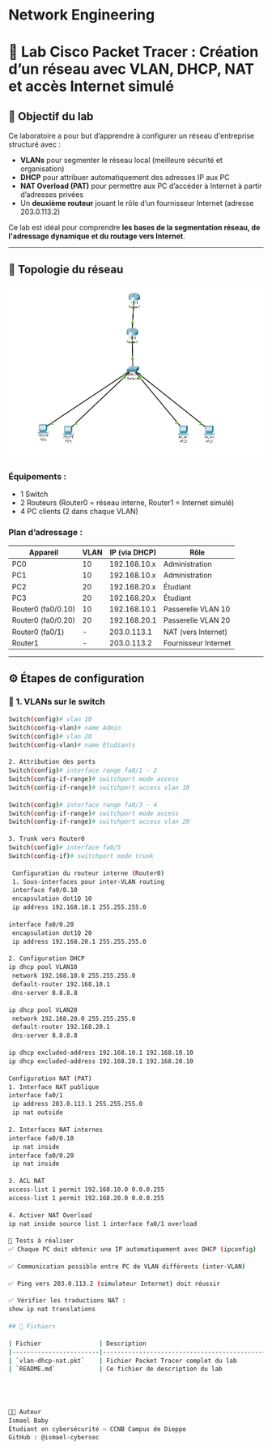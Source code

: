 # Network Engineering
# 📡 Lab Cisco Packet Tracer : Création d’un réseau avec VLAN, DHCP, NAT et accès Internet simulé

## 🎯 Objectif du lab

Ce laboratoire a pour but d’apprendre à configurer un réseau d'entreprise structuré avec :
- **VLANs** pour segmenter le réseau local (meilleure sécurité et organisation)
- **DHCP** pour attribuer automatiquement des adresses IP aux PC
- **NAT Overload (PAT)** pour permettre aux PC d’accéder à Internet à partir d’adresses privées
- Un **deuxième routeur** jouant le rôle d’un fournisseur Internet (adresse 203.0.113.2)

Ce lab est idéal pour comprendre **les bases de la segmentation réseau, de l'adressage dynamique et du routage vers Internet**.

---

## 🧱 Topologie du réseau

![Topologie réseau](./image.png)

### Équipements :
- 1 Switch
- 2 Routeurs (Router0 = réseau interne, Router1 = Internet simulé)
- 4 PC clients (2 dans chaque VLAN)

### Plan d’adressage :

| Appareil            | VLAN | IP (via DHCP)    | Rôle                   |
|---------------------|------|------------------|------------------------|
| PC0                 | 10   | 192.168.10.x     | Administration         |
| PC1                 | 10   | 192.168.10.x     | Administration         |
| PC2                 | 20   | 192.168.20.x     | Étudiant               |
| PC3                 | 20   | 192.168.20.x     | Étudiant               |
| Router0 (fa0/0.10)  | 10   | 192.168.10.1     | Passerelle VLAN 10     |
| Router0 (fa0/0.20)  | 20   | 192.168.20.1     | Passerelle VLAN 20     |
| Router0 (fa0/1)     | -    | 203.0.113.1      | NAT (vers Internet)    |
| Router1             | -    | 203.0.113.2      | Fournisseur Internet   |

---

## ⚙️ Étapes de configuration

### 🔸 1. VLANs sur le switch
```bash
Switch(config)# vlan 10
Switch(config-vlan)# name Admin
Switch(config)# vlan 20
Switch(config-vlan)# name Etudiants

2. Attribution des ports
Switch(config)# interface range fa0/1 - 2
Switch(config-if-range)# switchport mode access
Switch(config-if-range)# switchport access vlan 10

Switch(config)# interface range fa0/3 - 4
Switch(config-if-range)# switchport mode access
Switch(config-if-range)# switchport access vlan 20

3. Trunk vers Router0
Switch(config)# interface fa0/5
Switch(config-if)# switchport mode trunk

 Configuration du routeur interne (Router0)
 1. Sous-interfaces pour inter-VLAN routing
 interface fa0/0.10
 encapsulation dot1Q 10
 ip address 192.168.10.1 255.255.255.0

interface fa0/0.20
 encapsulation dot1Q 20
 ip address 192.168.20.1 255.255.255.0

2. Configuration DHCP
ip dhcp pool VLAN10
 network 192.168.10.0 255.255.255.0
 default-router 192.168.10.1
 dns-server 8.8.8.8

ip dhcp pool VLAN20
 network 192.168.20.0 255.255.255.0
 default-router 192.168.20.1
 dns-server 8.8.8.8

ip dhcp excluded-address 192.168.10.1 192.168.10.10
ip dhcp excluded-address 192.168.20.1 192.168.20.10

Configuration NAT (PAT)
1. Interface NAT publique
interface fa0/1
 ip address 203.0.113.1 255.255.255.0
 ip nat outside

2. Interfaces NAT internes
interface fa0/0.10
 ip nat inside
interface fa0/0.20
 ip nat inside

3. ACL NAT
access-list 1 permit 192.168.10.0 0.0.0.255
access-list 1 permit 192.168.20.0 0.0.0.255

4. Activer NAT Overload
ip nat inside source list 1 interface fa0/1 overload

🧪 Tests à réaliser
✅ Chaque PC doit obtenir une IP automatiquement avec DHCP (ipconfig)

✅ Communication possible entre PC de VLAN différents (inter-VLAN)

✅ Ping vers 203.0.113.2 (simulateur Internet) doit réussir

✅ Vérifier les traductions NAT :
show ip nat translations

## 📁 Fichiers

| Fichier                | Description                                       |
|------------------------|---------------------------------------------------|
| `vlan-dhcp-nat.pkt`    | Fichier Packet Tracer complet du lab             |
| `README.md`            | Ce fichier de description du lab                 |




👨‍🎓 Auteur
Ismael Baby
Étudiant en cybersécurité – CCNB Campus de Dieppe
GitHub : @ismael-cybersec